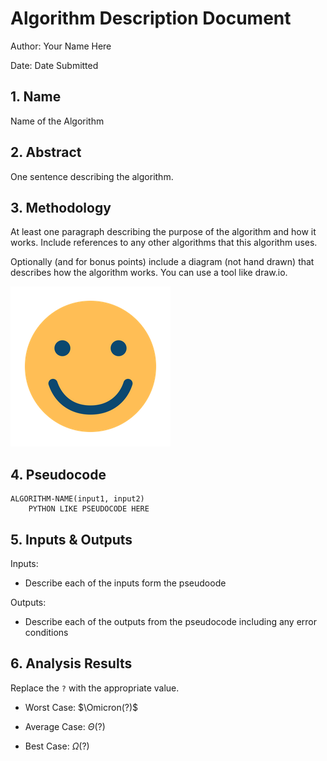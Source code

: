 # Algorithm Description Document

Author: Your Name Here

Date: Date Submitted

## 1. Name
Name of the Algorithm

## 2. Abstract
One sentence describing the algorithm.

## 3. Methodology
At least one paragraph describing the purpose of the algorithm and how it works.  Include references to any other algorithms that this algorithm uses.

Optionally (and for bonus points) include a diagram (not hand drawn) that describes how the algorithm works.  You can use a tool like draw.io.

![](images/smile.png)

## 4. Pseudocode

```
ALGORITHM-NAME(input1, input2)
    PYTHON LIKE PSEUDOCODE HERE
```

## 5. Inputs & Outputs

Inputs:
* Describe each of the inputs form the pseudoode

Outputs:
* Describe each of the outputs from the pseudocode including any error conditions

## 6. Analysis Results

Replace the `?` with the appropriate value.

* Worst Case: $\Omicron(?)$

* Average Case: $\Theta(?)$

* Best Case: $\Omega(?)$
